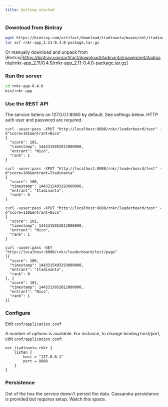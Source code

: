 ```yaml
---
title: Getting started
---
```


### Download from Bintray 

```bash
wget https://bintray.com/artifact/download/itadinanta/maven/net/itadinanta/rnkr-app_2.11/0.4.0/rnkr-app_2.11-0.4.0-package.tar.gz
tar xvf rnkr-app_2.11-0.4.0-package.tar.gz
```
Or manually download and unpack from [Bintray|https://bintray.com/artifact/download/itadinanta/maven/net/itadinanta/rnkr-app_2.11/0.4.0/rnkr-app_2.11-0.4.0-package.tar.gz]

### Run the server

```bash
cd rnkr-app-0.4.0
bin/rnkr-app
```
### Use the REST API

The service listens on 127.0.0.1:8080 by default. See settings below. HTTP auth user and password are required.

```
curl -uuser:pass -XPUT "http://localhost:8080/rnkr/leaderboard/test" -d"score=101&entrant=Nico"
{
  "score": 101,
  "timestamp": 1443315052812000000,
  "entrant": "Nico",
  "rank": 1
}

curl -uuser:pass -XPUT "http://localhost:8080/rnkr/leaderboard/test" -d"score=100&entrant=Itadinanta"
{
  "score": 100,
  "timestamp": 1443315493293000000,
  "entrant": "Itadinanta",
  "rank": 0
}

curl -uuser:pass -XPUT "http://localhost:8080/rnkr/leaderboard/test" -d"score=110&entrant=Nico"
{
  "score": 101,
  "timestamp": 1443315052812000000,
  "entrant": "Nico",
  "rank": 1
}

curl -uuser:pass -GET "http://localhost:8080/rnkr/leaderboard/test/page"
[{
  "score": 100,
  "timestamp": 1443315493293000000,
  "entrant": "Itadinanta",
  "rank": 0
}, {
  "score": 101,
  "timestamp": 1443315052812000000,
  "entrant": "Nico",
  "rank": 1
}]
```

### Configure

Edit ```conf/application.conf```

A number of options is available. For instance, to change binding host/port, edit ```conf/application.conf```:

```hocon
net.itadinanta.rnkr {
	listen {
		host = "127.0.0.1"
		port = 8080
	}
}
```

### Persistence

Out of the box the service doesn't persist the data. Cassandra persistence is provided but requires setup. Watch this space.


